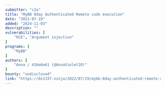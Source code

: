 ```yaml
---
submitter: "c2a"
title: "MyBB 0day Authenticated Remote code execution"
date: "2022-07-19"
added: "2024-11-03"
description: ""
vulnerabilities: [
    "RCE", "Argument injection"
]
programs: [
    "MyBB"
]
authors: [
    "Anna / 416e6e61 (@AnnaViolet20)"
]
bounty: "undisclosed"
link: "https://0x1337.ninja/2022/07/19/mybb-0day-authenticated-remote-code-execution/"
---
```




